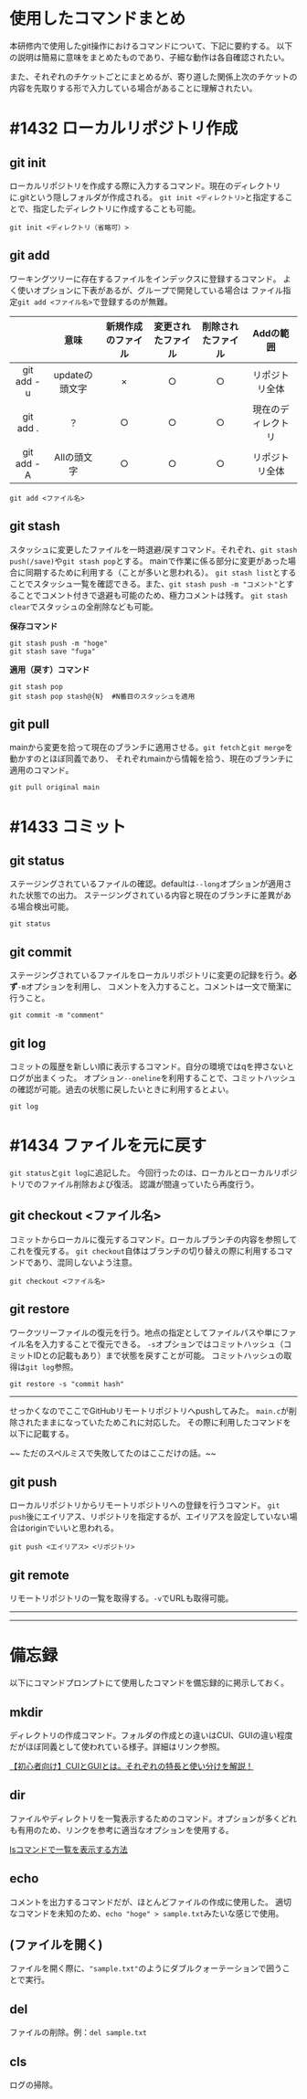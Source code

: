 # 使用したコマンドまとめ

本研修内で使用したgit操作におけるコマンドについて、下記に要約する。
以下の説明は簡易に意味をまとめたものであり、子細な動作は各自確認されたい。

また、それぞれのチケットごとにまとめるが、寄り道した関係上次のチケットの内容を先取りする形で入力している場合があることに理解されたい。

# \#1432 ローカルリポジトリ作成

## git init

ローカルリポジトリを作成する際に入力するコマンド。現在のディレクトリに.gitという隠しフォルダが作成される。
`git init <ディレクトリ>`と指定することで、指定したディレクトリに作成することも可能。

```
git init <ディレクトリ（省略可）>
```

## git add

ワーキングツリーに存在するファイルをインデックスに登録するコマンド。
よく使いオプションに下表があるが、グループで開発している場合は
ファイル指定`git add <ファイル名>`で登録するのが無難。

|            | 意味           | 新規作成のファイル | 変更されたファイル | 削除されたファイル   |   Addの範囲        | 
| :--------: | :------------: | :----------------: | :----------------: | :------------------: | :----------------: | 
| git add -u | updateの頭文字 | ×                 | ○                 | ○                   | リポジトリ全体     | 
| git add .  | ？             | ○                 | ○                 | ○                   | 現在のディレクトリ | 
| git add -A | Allの頭文字    | ○                 | ○                 | ○                   | リポジトリ全体     | 

```
git add <ファイル名>
```

## git stash

スタッシュに変更したファイルを一時退避/戻すコマンド。それぞれ、`git stash push(/save)`や`git stash pop`とする。
mainで作業に係る部分に変更があった場合に同期するために利用する（ことが多いと思われる）。
`git stash list`とすることでスタッシュ一覧を確認できる。また、`git stash push -m "コメント"`とすることでコメント付きで退避も可能のため、極力コメントは残す。
`git stash clear`でスタッシュの全削除なども可能。

**保存コマンド**
```
git stash push -m "hoge"
git stash save "fuga"
```
**適用（戻す）コマンド**
```
git stash pop
git stash pop stash@{N}  #N番目のスタッシュを適用
```

## git pull

mainから変更を拾って現在のブランチに適用させる。`git fetch`と`git merge`を動かすのとほぼ同義であり、
それぞれmainから情報を拾う、現在のブランチに適用のコマンド。

```
git pull original main
```

# \#1433 コミット

## git status

ステージングされているファイルの確認。defaultは`--long`オプションが適用された状態での出力。
ステージングされている内容と現在のブランチに差異がある場合検出可能。

```
git status
```

## git commit

ステージングされているファイルをローカルリポジトリに変更の記録を行う。**必ず**`-m`オプションを利用し、
コメントを入力すること。コメントは一文で簡潔に行うこと。

```
git commit -m "comment"
```

## git log

コミットの履歴を新しい順に表示するコマンド。自分の環境ではqを押さないとログが出まくった。
オプション`--oneline`を利用することで、コミットハッシュの確認が可能。過去の状態に戻したいときに利用するとよい。

```
git log
```

# \#1434 ファイルを元に戻す

`git status`と`git log`に追記した。
今回行ったのは、ローカルとローカルリポジトリでのファイル削除および復活。
認識が間違っていたら再度行う。

## git checkout <ファイル名>

コミットからローカルに復元するコマンド。ローカルブランチの内容を参照してこれを復元する。
`git checkout`自体はブランチの切り替えの際に利用するコマンドであり、混同しないよう注意。

```
git checkout <ファイル名>
```
## git restore

ワークツリーファイルの復元を行う。地点の指定としてファイルパスや単にファイル名を入力することで復元できる。
`-s`オプションではコミットハッシュ（コミットIDとの記載もあり）まで状態を戻すことが可能。
コミットハッシュの取得は`git log`参照。

```
git restore -s "commit hash"
```
---
せっかくなのでここでGitHubリモートリポジトリへpushしてみた。
`main.c`が削除されたままになっていたためこれに対応した。
その際に利用したコマンドを以下に記載する。

~~ ただのスペルミスで失敗してたのはここだけの話。~~

## git push

ローカルリポジトリからリモートリポジトリへの登録を行うコマンド。
`git push`後にエイリアス、リポジトリを指定するが、エイリアスを設定していない場合はoriginでいいと思われる。

```
git push <エイリアス> <リポジトリ>
```

## git remote

リモートリポジトリの一覧を取得する。`-v`でURLも取得可能。


---


---
# 備忘録

以下にコマンドプロンプトにて使用したコマンドを備忘録的に掲示しておく。

## mkdir

ディレクトリの作成コマンド。フォルダの作成との違いはCUI、GUIの違い程度だがほぼ同義として使われている様子。詳細はリンク参照。

[【初心者向け】CUIとGUIとは。それぞれの特長と使い分けを解説！](https://www.miraiserver.ne.jp/column/about_cui-gui/)

## dir

ファイルやディレクトリを一覧表示するためのコマンド。オプションが多くどれも有用のため、リンクを参考に適当なオプションを使用する。

[lsコマンドで一覧を表示する方法](https://qiita.com/eric50905/items/e6ef22a398de07978d2c)

## echo

コメントを出力するコマンドだが、ほとんどファイルの作成に使用した。
適切なコマンドを未知のため、`echo "hoge" > sample.txt`みたいな感じで使用。

## (ファイルを開く)

ファイルを開く際に、`"sample.txt"`のようにダブルクォーテーションで囲うことで実行。

## del

ファイルの削除。例：`del sample.txt`

## cls

ログの掃除。

